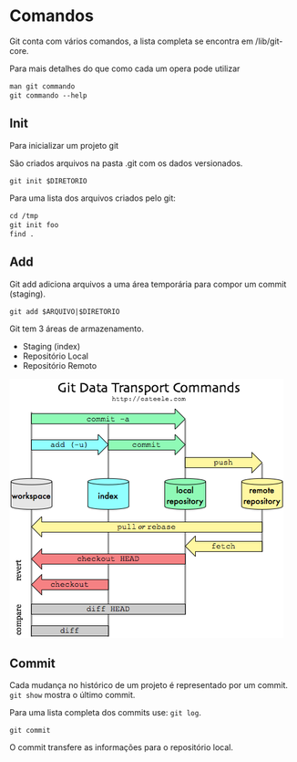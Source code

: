 Comandos
========

Git conta com vários comandos, a lista completa se encontra em
/lib/git-core.

Para mais detalhes do que como cada um opera pode utilizar

```
man git commando
git commando --help

```

Init
----

Para inicializar um projeto git

São criados arquivos na pasta .git com os
dados versionados.

```
git init $DIRETORIO

```

Para uma lista dos arquivos criados pelo git:

```
cd /tmp
git init foo
find .
```

Add
---

Git add adiciona arquivos a uma área temporária
para compor um commit (staging).

```
git add $ARQUIVO|$DIRETORIO
```


Git tem 3 áreas de armazenamento.

 - Staging (index)
 - Repositório Local
 - Repositório Remoto

![Comandos de trasporte e áreas de armazenamento](git-transport.png)

Commit
------

Cada mudança no histórico de um projeto é representado por um
commit. `git show` mostra o  último commit.

Para uma lista completa dos commits use: `git log`.

```
git commit
```

O commit transfere as informações para o repositório local.
